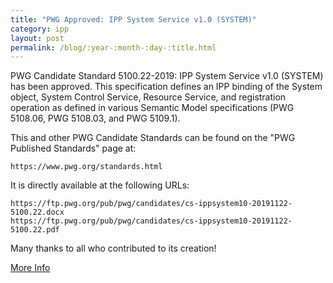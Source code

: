 ```yaml
---
title: "PWG Approved: IPP System Service v1.0 (SYSTEM)"
category: ipp
layout: post
permalink: /blog/:year-:month-:day-:title.html
---
```


PWG Candidate Standard 5100.22-2019: IPP System Service v1.0 (SYSTEM) has been approved. This specification defines an IPP binding of the System object, System Control Service, Resource Service, and registration operation as defined in various Semantic Model specifications (PWG 5108.06, PWG 5108.03, and PWG 5109.1).

This and other PWG Candidate Standards can be found on the "PWG Published Standards" page at:

	https://www.pwg.org/standards.html

It is directly available at the following URLs:

	https://ftp.pwg.org/pub/pwg/candidates/cs-ippsystem10-20191122-5100.22.docx
	https://ftp.pwg.org/pub/pwg/candidates/cs-ippsystem10-20191122-5100.22.pdf

Many thanks to all who contributed to its creation!

<a class="btn btn-secondary btn-sm" href="https://pwg.org/pipermail/pwg-announce/2019/003908.html">More Info</a>
